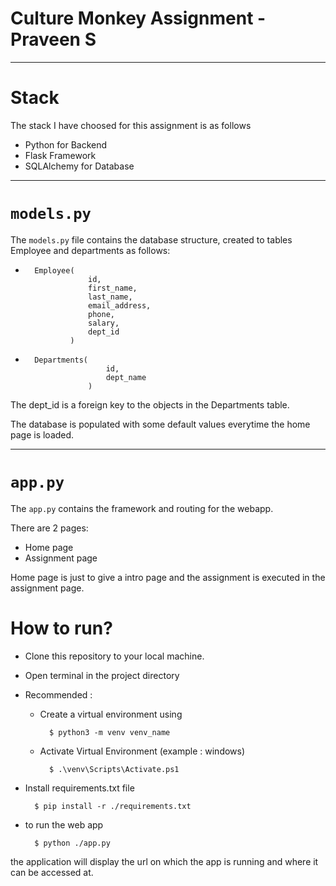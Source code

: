 # Culture Monkey Assignment - Praveen S

---

# Stack

The stack I have choosed for this assignment is as follows

- Python for Backend
- Flask Framework
- SQLAlchemy for Database

---

# `models.py`

The `models.py` file contains the database structure, created to tables Employee and departments as follows:

- ```
    Employee(
                id,
                first_name,
                last_name,
                email_address,
                phone,
                salary,
                dept_id
            )
    ```

- ```
    Departments(
                    id,
                    dept_name
                )
    ```

The dept_id is a foreign key to the objects in the Departments table.

The database is populated with some default values everytime the home page is loaded.

---

# `app.py`

The `app.py` contains the framework and routing for the webapp. 

There are 2 pages:
- Home page
- Assignment page

Home page is just to give a intro page and the assignment is executed in the assignment page.

# How to run?

- Clone this repository to your local machine.
- Open terminal in the project directory
- Recommended : 
    - Create a virtual environment using
        
            $ python3 -m venv venv_name 
    - Activate Virtual Environment (example : windows)

            $ .\venv\Scripts\Activate.ps1

- Install requirements.txt file

        $ pip install -r ./requirements.txt

- to run the web app

        $ python ./app.py

the application will display the url on which the app is running and where it can be accessed at.